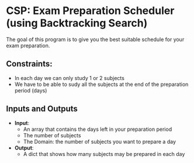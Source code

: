 # CSP: Exam Preparation Scheduler (using Backtracking Search)

The goal of this program is to give you the best suitable schedule for your exam preparation.

## Constraints:

- In each day we can only study 1 or 2 subjects
- We have to be able to sudy all the subjects at the end of the preparation period (days)

## Inputs and Outputs

- **Input**:
  - An array that contains the days left in your preparation period
  - The number of subjects
  - The Domain: the number of subjects you want to prepare a day
- **Output**:
  - A dict that shows how many subjects may be prepared in each day
